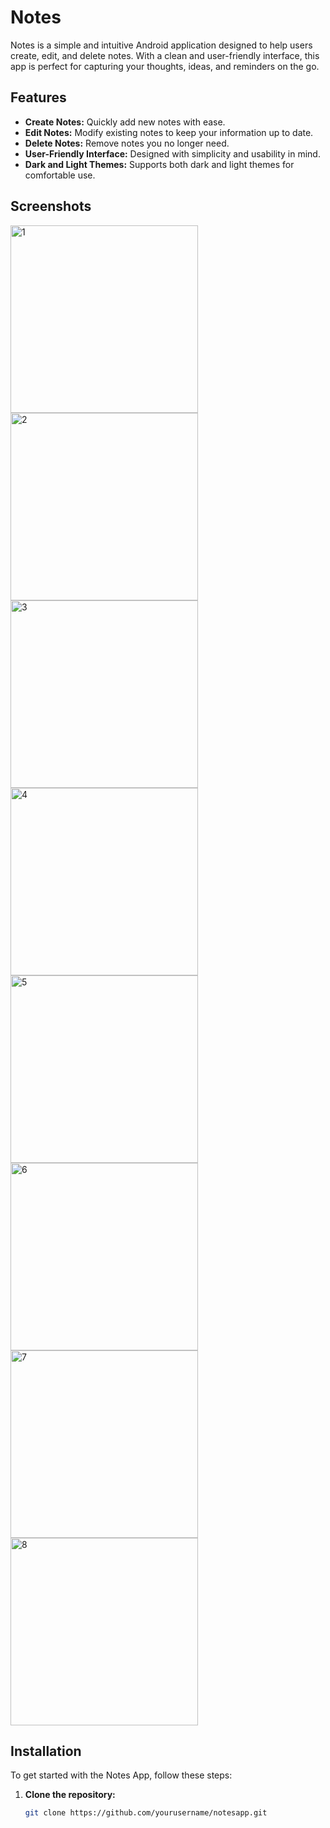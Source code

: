 # Notes

Notes is a simple and intuitive Android application designed to help users create, edit, and delete notes. With a clean and user-friendly interface, this app is perfect for capturing your thoughts, ideas, and reminders on the go.

## Features

- **Create Notes:** Quickly add new notes with ease.
- **Edit Notes:** Modify existing notes to keep your information up to date.
- **Delete Notes:** Remove notes you no longer need.
- **User-Friendly Interface:** Designed with simplicity and usability in mind.
- **Dark and Light Themes:** Supports both dark and light themes for comfortable use.

## Screenshots
<img src="https://github.com/user-attachments/assets/dfb4c107-03e7-4978-b4b5-f736e46ca911" alt="1" width="300"/>
<img src="https://github.com/user-attachments/assets/6596995c-a5de-4fc9-89f1-5a6c5a799e9b" alt="2" width="300"/>
<img src="https://github.com/user-attachments/assets/e44cf4c9-b096-4e8a-a9ab-164f4363e6aa" alt="3" width="300"/>
<img src="https://github.com/user-attachments/assets/164e1769-1c22-4e48-bcb5-8d2f699e9047" alt="4" width="300"/>
<img src="https://github.com/user-attachments/assets/c7c3eef3-6b95-4423-a324-7b95a0c851fb" alt="5" width="300"/>
<img src="https://github.com/user-attachments/assets/ec46073a-0435-4f68-b328-6fdff05d4db6" alt="6" width="300"/>
<img src="https://github.com/user-attachments/assets/19e81c37-4951-4efa-b3f3-dac4b43ae6ae" alt="7" width="300"/>
<img src="https://github.com/user-attachments/assets/0f95f880-6032-42ab-aff1-08be5d9040d6" alt="8" width="300"/>



## Installation

To get started with the Notes App, follow these steps:

1. **Clone the repository:**
   ```bash
   git clone https://github.com/yourusername/notesapp.git

